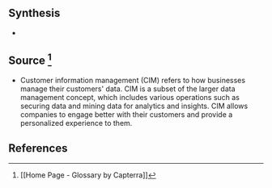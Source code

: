## Synthesis
- 
## Source [^1]
- Customer information management (CIM) refers to how businesses manage their customers' data. CIM is a subset of the larger data management concept, which includes various operations such as securing data and mining data for analytics and insights. CIM allows companies to engage better with their customers and provide a personalized experience to them.
## References

[^1]: [[Home Page - Glossary by Capterra]]